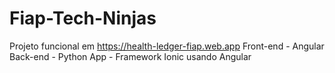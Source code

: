 # Fiap-Tech-Ninjas

Projeto funcional em https://health-ledger-fiap.web.app
Front-end - Angular
Back-end - Python
App - Framework Ionic usando Angular
